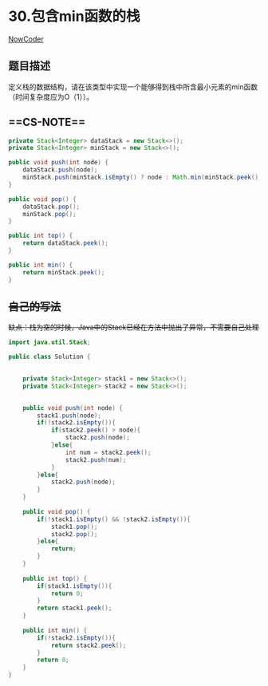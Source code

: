 # 30.包含min函数的栈

 [NowCoder](https://www.nowcoder.com/practice/4c776177d2c04c2494f2555c9fcc1e49?tpId=13&tqId=11173&tPage=1&rp=1&ru=/ta/coding-interviews&qru=/ta/coding-interviews/question-ranking&from=cyc_github) 

## 题目描述

定义栈的数据结构，请在该类型中实现一个能够得到栈中所含最小元素的min函数（时间复杂度应为O（1））。

## ==CS-NOTE==

```JAVA
private Stack<Integer> dataStack = new Stack<>();
private Stack<Integer> minStack = new Stack<>();

public void push(int node) {
    dataStack.push(node);
    minStack.push(minStack.isEmpty() ? node : Math.min(minStack.peek(), node));
}

public void pop() {
    dataStack.pop();
    minStack.pop();
}

public int top() {
    return dataStack.peek();
}

public int min() {
    return minStack.peek();
}

```



## ~~自己的写法~~

~~缺点：栈为空的时候，Java中的Stack已经在方法中抛出了异常，不需要自己处理~~

```java
import java.util.Stack;

public class Solution {

    
    private Stack<Integer> stack1 = new Stack<>();
    private Stack<Integer> stack2 = new Stack<>();
    

    public void push(int node) {
        stack1.push(node);
        if(!stack2.isEmpty()){
            if(stack2.peek() > node){
                stack2.push(node);
            }else{
                int num = stack2.peek();
                stack2.push(num);
            }
        }else{
            stack2.push(node);
        }
    }
    
    public void pop() {
        if(!stack1.isEmpty() && !stack2.isEmpty()){
            stack1.pop();
            stack2.pop();
        }else{
            return;
        }
    }
    
    public int top() {
        if(stack1.isEmpty()){
            return 0;
        }
        return stack1.peek();
    }
    
    public int min() {
        if(!stack2.isEmpty()){
            return stack2.peek();
        }
        return 0;
    }
}
```

